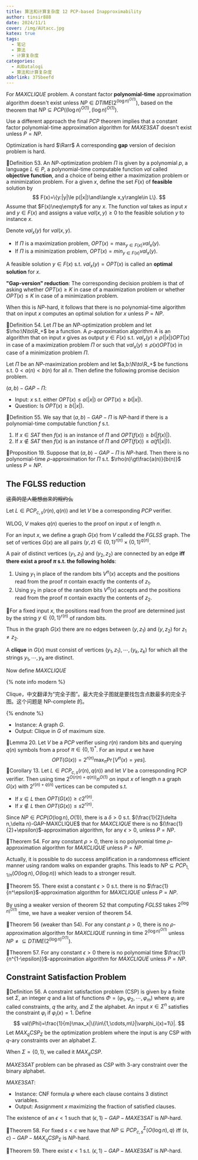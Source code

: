 ```yaml
---
title: 算法和计算复杂度 12 PCP-based Inapproximability
author: tinsir888
date: 2024/11/1
cover: /img/AUtacc.jpg
katex: true
tags:
  - 笔记
  - 算法
  - 计算复杂度
categories:
  - AUDatalogi
  - 算法和计算复杂度
abbrlink: 375beefd
---
```


For $MAXCLIQUE$ problem. A constant factor **polynomial-time** approximation algorithm doesn't exist unless $NP\in DTIME(2^{(\log n)^{O(1)}})$, based on the theorem that $NP\subseteq PCP((\log n)^{O(1)},(\log n)^{O(1)})$.

Use a different approach the final $PCP$ theorem implies that a constant factor polynomial-time approximation algorithm for $MAXE3SAT$ doesn't exist unless $P=NP$.

Optimization is hard $\Rarr$ A corresponding **gap** version of decision problem is hard.

:book:Definition 53. An $NP$-optimization problem $\Pi$ is given by a polynomial $p$, a language $L\in P$, a polynomial-time computable function $val$ called **objective function**, and a choice of being either a maximization problem or a minimization problem. For a given $x$, define the set $F(x)$ of **feasible** solution by
$$
F(x)=\{y:|y|\le p(|x|)\and\langle x,y\rangle\in L\}.
$$
Assume that $F(x)\neq\empty$ for any $x$. The function $val$ takes as input $x$ and $y\in F(x)$ and assigns a value $val(x,y)\ge0$ to the feasible solution $y$ to instance $x$.

Denote $val_x(y)$ for $val(x,y)$.

- If $\Pi$ is a maximization problem, $OPT(x)=\max_{y\in F(x)}val_x(y)$.
- If $\Pi$ is a minimization problem, $OPT(x)=min_{y\in F(x)}val_x(y)$.

A feasible solution $y\in F(x)$ s.t. $val_x(y)=OPT(x)$ is called an **optimal solution** for $x$.



**"Gap-version" reduction**: The corresponding decision problem is that of asking whether $OPT(x)\ge K$ in case of a maximization problem or whether $OPT(x)\le K$ in case of a minimization problem.

When this is $NP$-hard, it follows that there is no polynomial-time algorithm that on input $x$ computes an optimal solution for $x$ unless $P=NP$.

:book:Definition 54. Let $\Pi$ be an $NP$-optimization problem and let $\rho:\N\to\R_+$ be a function. A $\rho$-approximation algorithm $A$ is an algorithm that on input $x$ gives as output $y\in F(x)$ s.t. $val_x(y)\ge\rho(|x|)OPT(x)$ in case of a maximization problem $\Pi$ or such that $val_x(y)\le\rho(x)OPT(x)$ in case of a minimization problem $\Pi$.

Let $\Pi$ be an $NP$-maximization problem and let $a,b:\N\to\R_+$ be functions s.t. $0\lt a(n)\lt b(n)$ for all $n$. Then define the following promise decision problem.

$(a,b)-GAP-\Pi$:

- Input: $x$ s.t. either $OPT(x)\le a(|x|)$ or $OPT(x)\ge b(|x|)$.
- Question: Is $OPT(x)\ge b(|x|)$.

:book:Definition 55. We say that $(a,b)-GAP-\Pi$ is $NP$-hard if there is a polynomial-time computable function $f$ s.t.

1. If $x\in SAT$ then $f(x)$ is an instance of $\Pi$ and $OPT(f(x))\ge b(|f(x)|)$.
2. If $x\not\in SAT$ then $f(x)$ is an instance of $\Pi$ and $OPT(f(x))\le a(f(|x|))$.

:thinking:Proposition 19. Suppose that $(a,b)-GAP-\Pi$ is $NP$-hard. Then there is no polynomial-time $\rho$-approximation for $\Pi$ s.t. $\rho(n)\gt\frac{a(n)}{b(n)}$ unless $P=NP$.

## The FGLSS reduction

~~这真的是人能想出来的规约么~~

Let $L\in PCP_{c,s}(r(n),q(n))$ and let $V$ be a corresponding $PCP$ verifier.

WLOG, $V$ makes $q(n)$ queries to the proof on input $x$ of length $n$.

For an input $x$, we define a graph $G(x)$ from $V$ calledd the $FGLSS$ graph. The set of vertices $G(x)$ are all pairs $(y,z)\in\{0,1\}^{r(n)}\times\{0,1\}^{q(n)}$.

A pair of distinct vertices $(y_1,z_1)$ and $(y_2,z_2)$ are connected by an edge **iff there exist a proof $\pi$ s.t. the following holds**:

1. Using $y_1$ in place of the random bits $V^\pi(x)$ accepts and the positions read from the proof $\pi$ contain exactly the contents of $z_1$.
2. Using $y_2$ in place of the random bits $V^\pi(x)$ accepts and the positions read from the proof $\pi$ contain exactly the contents of $z_2$.

:eyes:For a fixed input $x$, the positions read from the proof are determined just by the string $y\in\{0,1\}^{r(n)}$ of random bits.

Thus in the graph $G(x)$ there are no edges between $(y,z_1)$ and $(y,z_2)$ for $z_1\neq z_2$.

A **clique** in $G(x)$ must consist of vertices $(y_1,z_1),\cdots,(y_k,z_k)$ for which all the strings $y_1,\cdots,y_k$ are distinct.

Now define $MAXCLIQUE$

{% note info modern %}

Clique，中文翻译为“完全子图”。最大完全子图就是要找包含点数最多的完全子图。这个问题是 NP-complete 的。

{% endnote %}

- Instance: A graph $G$.
- Output: Clique in $G$ of maximum size.

:thinking:Lemma 20. Let $V$ be a $PCP$ verifier using $r(n)$ random bits and querying $q(n)$ symbols from a proof $\pi\in\{0,1\}^*$. For an input $x$ we have
$$
OPT(G(x))=2^{r(n)}\max_\pi\Pr[V^\pi(x)=yes].
$$
:thinking:Corollary 13. Let $L\in PCP_{c,s}(r(n),q(n))$ and let $V$ be a corresponding PCP verifier. Then using time $2^{O(r(n)+q(n))}n^{O(1)}$ on input $x$ of length $n$ a graph $G(x)$ with $2^{r(n)+q(n)}$ vertices can be computed s.t.

- If $x\in L$ then $OPT(G(x))\ge c2^{r(n)}$.
- If $x\not\in L$ then $OPT(G(x))\le s2^{r(n)}$.

Since $NP\in PCP(O(\log n),O(1))$, there is a $\delta\gt0$ s.t. $(\frac{1}{2}\delta n,\delta n)-GAP-MAXCLIQUE$ that for $MAXCLIQUE$ there is no $(\frac{1}{2}+\epsilon)$-approximation algorithm, for any $\epsilon\gt0$, unless $P=NP$.

:dart:Theorem 54. For any constant $\rho\gt0$, there is no polynomial time $\rho$-approximation algorithm for $MAXCLIQUE$ unless $P=NP$.

Actually, it is possible to do success amplification in a randomness efficient manner using random walks on expander graphs. This leads to $NP\subseteq PCP_{1,1/n}(O(\log n),O(\log n))$ which leads to a stronger result.

:dart:Theorem 55. There exist a constant $\epsilon\gt0$ s.t. there is no $\frac{1}{n^\epsilon}$-approximation algorithm for $MAXCLIQUE$ unless $P=NP$.

By using a weaker version of theorem 52 that computing $FGLSS$ takes $2^{(\log n)^{O(1)}}$ time, we have a weaker version of theorem 54.

:dart:Theorem 56 (weaker than 54). For any constant $\rho\gt0$, there is no $\rho$-approximation algorithm for $MAXCLIQUE$ running in time $2^{(\log n)^{O(1)}}$ unless $NP\neq\subseteq DTIME(2^{(\log n)^{O(1)}})$.

:dart:Theorem 57. For any constant $\epsilon\gt0$ there is no polynomial time $\frac{1}{n^{1-\epsilon}}$-approximation algorithm for $MAXCLIQUE$ unless $P=NP$.

## Constraint Satisfaction Problem

:book:Definition 56. A constraint satisfaction problem (CSP) is given by a finite set $\Sigma$, an integer $q$ and a list of functions $\Phi=(\varphi_1,\varphi_2,\cdots,\varphi_m)$ where $\varphi_i$ are called constraints, $q$ the arity, and $\Sigma$ the alphabet. An input $x\in\Sigma^n$ satisfies the constraint $\varphi_i$ if $\varphi_i(x)=1$. Define
$$
val(\Phi)=\frac{1}{m}\max_x|\{i\in\{1,\cdots,m\}|\varphi_i(x)=1\}|.
$$
Let $MAX_qCSP_\Sigma$ be the optimization problem where the input is any CSP with $q$-ary constraints over an alphabet $\Sigma$.

When $\Sigma=\{0,1\}$, we called it $MAX_qCSP$.

$MAXE3SAT$ problem can be phrased as $CSP$ with 3-ary constraint over the binary alphabet.

$MAXE3SAT$:

- Instance: CNF formula $\varphi$ where each clause contains 3 distinct variables.
- Output: Assignment $x$ maximizing the fraction of satisfied clauses.

The existence of an $\epsilon\lt1$ such that $(\epsilon,1)-GAP-MAXE3SAT$ is $NP$-hard.

:dart:Theorem 58. For fixed $s\lt c$ we have that $NP\subseteq PCP_{c,s}^\Sigma(O(\log n),q)$ iff $(s,c)-GAP-MAX_qCSP_\Sigma$ is $NP$-hard.

:dart:Theorem 59. There exist $\epsilon\lt1$ s.t. $(\epsilon,1)-GAP-MAXE3SAT$ is $NP$-hard.